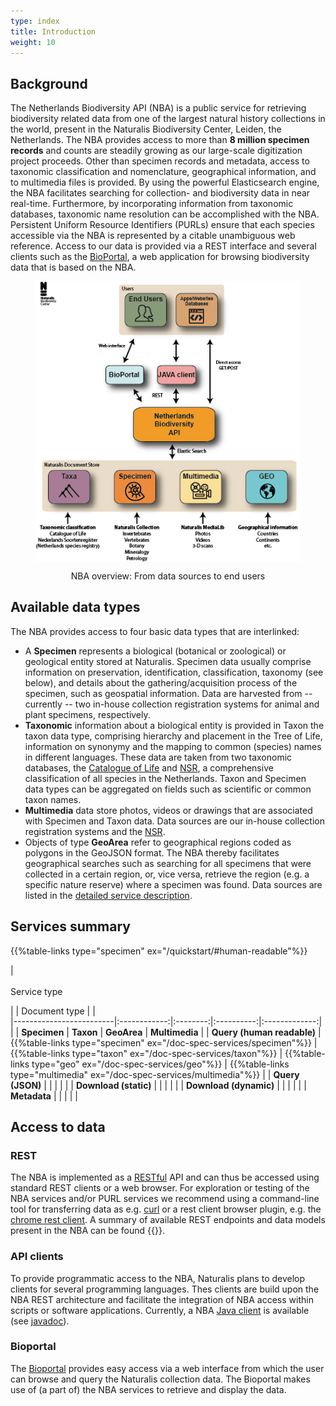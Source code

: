```yaml
---
type: index
title: Introduction
weight: 10
---
```


## Background

The Netherlands Biodiversity API (NBA) is a public service for retrieving biodiversity 
related data from one of the largest natural history collections in the world, present 
in the Naturalis Biodiversity Center, Leiden, the Netherlands. The NBA provides access to 
more than **8 million specimen records** and counts are steadily growing as our large-scale digitization 
project proceeds. Other than specimen records and metadata, access to taxonomic 
classification and nomenclature, geographical information, and to multimedia files is provided. By using 
the powerful Elasticsearch engine, the NBA facilitates searching for collection- and 
biodiversity data in near real-time. Furthermore, by incorporating information from 
taxonomic databases, taxonomic name resolution can be accomplished with the NBA. 
Persistent Uniform Resource Identifiers (PURLs) ensure that each species accessible 
via the NBA is represented by a citable unambiguous web reference. Access to our data is provided 
via a REST interface and several clients such as the [BioPortal](http://bioportal.naturalis.nl/"), 
a web application for browsing biodiversity data that is based on the NBA.


<!-- {{< figure src="https://github.com/naturalis/nba-docs/raw/V2_master/static/images/overview.png" class="alignright" title="NBA overview: From data sources to end users" >}} -->

<figure>
<div style="text-align: center;">
	<p><img src="https://github.com/naturalis/nba-docs/raw/V2_master/static/images/overview.png" align="center"
		alt="overview" width=500>
		<figcaption>NBA overview: From data sources to end users</figcaption>
	</div>
</figure>


## Available data types
The NBA provides access to four basic data types that are interlinked:

* A **Specimen** represents a biological (botanical or zoological) or 
  geological entity stored at Naturalis. Specimen data usually comprise information 
  on preservation, identification, classification, taxonomy (see below), and 
  details about the gathering/acquisition process of the specimen, such as 
  geospatial information. Data are harvested from -- currently -- two in-house collection registration systems 
  for animal and plant specimens, respectively.
* **Taxonomic** information about a biological entity is provided in Taxon the taxon data type, 
  comprising hierarchy and placement in the Tree of Life, information on synonymy and the 
  mapping to common (species) names in different languages. These data are taken from two taxonomic databases, 
  the [Catalogue of Life](http://www.catalogueoflife.org/) and [NSR](http://www.nederlandsesoorten.nl/), 
  a comprehensive classification of all species in the Netherlands. Taxon and Specimen data types 
  can be aggregated on fields such as scientific or common taxon names.
* **Multimedia** data store photos, videos or drawings that are associated with Specimen and Taxon data.
  Data sources are our in-house collection registration systems and the [NSR](http://www.nederlandsesoorten.nl/). 
* Objects of type **GeoArea** refer to geographical regions coded as polygons in the GeoJSON format. 
  The NBA thereby facilitates geographical searches such as searching for all specimens that were collected in a 
  certain region, or, vice versa, retrieve the region (e.g. a specific nature reserve) where a specimen was found. Data sources
  are listed in the [detailed service description](/doc-spec-services/#geo-sources).

## Services summary

{{%table-links type="specimen" ex="/quickstart/#human-readable"%}}





| <br><br> Service type <p>  </p> |  | Document type              |            |   
|-------------------------|:------------:|:--------:|:----------:|:-------------:|
|                         |  **Specimen**  | **Taxon**  | **GeoArea**  | **Multimedia**  |
| **Query (human readable)**  |  {{%table-links type="specimen" ex="/doc-spec-services/specimen"%}} | {{%table-links type="taxon" ex="/doc-spec-services/taxon"%}} | {{%table-links type="geo" ex="/doc-spec-services/geo"%}} |  {{%table-links type="multimedia" ex="/doc-spec-services/multimedia"%}}                |
| **Query (JSON)**  |                |            |              |                 |
| **Download (static)**  |                |            |              |                 |
| **Download (dynamic)**  |                |            |              |                 |
| **Metadata**  |                |            |              |                 |

## Access to data
### REST
The NBA is implemented as a [RESTful](https://en.wikipedia.org/wiki/Representational_state_transfer) API and can thus be accessed
using standard REST clients or a web browser. For exploration or testing of the NBA services and/or PURL services we recommend using a 
command-line tool for transferring data as e.g. [curl](https://curl.haxx.se/) or a rest 
client browser plugin, e.g. the [chrome rest client](https://advancedrestclient.com/).
A summary of available REST endpoints and data models present in the NBA can be found {{<swagger-ui-link text="here">}}.

### API clients
To provide programmatic access to the NBA, Naturalis plans to develop clients for several programming languages. Thes clients 
are build upon the NBA REST architecture and facilitate the integration of NBA access within scripts or software applications.
Currently, a NBA [Java client](https://github.com/naturalis/naturalis_data_api) is 
available (see [javadoc](http://naturalis.github.io/naturalis_data_api/javadoc/v2/client/)).

### Bioportal
The [Bioportal](http://bioportal.naturalis.nl/) provides easy access via a web interface from which the user can browse and query 
the Naturalis collection data. The Bioportal makes use of (a part of) the NBA services to retrieve and display the data.

